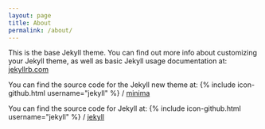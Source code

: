 ```yaml
---
layout: page
title: About
permalink: /about/
---
```


This is the base Jekyll theme. You can find out more info about customizing your Jekyll theme, as well as basic Jekyll usage documentation at: [jekyllrb.com](https://jekyllrb.com/)

You can find the source code for the Jekyll new theme at:
{% include icon-github.html username="jekyll" %} /
[minima](https://github.com/jekyll/minima)

You can find the source code for Jekyll at:
{% include icon-github.html username="jekyll" %} /
[jekyll](https://github.com/jekyll/jekyll)

